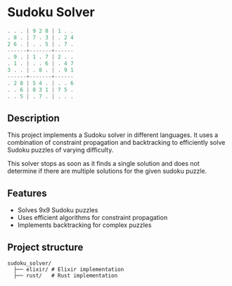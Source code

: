 # Sudoku Solver
```javascript
. . . | 9 2 8 | 1 . .
. 8 . | 7 . 3 | . 2 4
2 6 . | . . 5 | . 7 .
------+-------+------
. 9 . | 1 . 7 | 2 . .
. 1 . | . . 6 | . 4 7
3 . . | . 8 . | . 9 1
------+-------+------
. 2 8 | 5 4 . | . . 6
. . 6 | 8 3 1 | 7 5 .
. . 5 | . 7 . | . . .
```

## Description
This project implements a Sudoku solver in different languages. It uses a combination of constraint propagation and backtracking to efficiently solve Sudoku puzzles of varying difficulty.

This solver stops as soon as it finds a single solution and does not determine if there are multiple solutions for the given sudoku puzzle.

## Features
- Solves 9x9 Sudoku puzzles
- Uses efficient algorithms for constraint propagation
- Implements backtracking for complex puzzles

## Project structure
```
sudoku_solver/ 
  ├── elixir/ # Elixir implementation 
  ├── rust/   # Rust implementation 
```